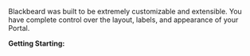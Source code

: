Blackbeard was built to be extremely customizable and extensible. You have complete control over the layout, labels, and appearance of your Portal.

**Getting Starting:**

<ol id="customizing-list">
</ol>